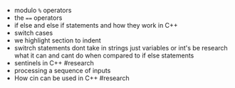 - modulo `%` operators 
- the `==` operators 
- if else and else if statements and how they work in C++ 
- switch cases 
- we highlight section to indent 
- switrch statements dont take in strings just variables or int's be research what it can and cant do when compared to if else statements 
- sentinels  in C++ #research 
- processing a sequence of inputs 
- How cin can be used in C++ #research 